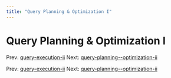 ```yaml
---
title: "Query Planning & Optimization I"
---
```


# Query Planning & Optimization I

Prev: [query-execution-ii](query-execution-ii.md)
Next: [query-planning--optimization-ii](query-planning--optimization-ii.md)

Prev: [query-execution-ii](query-execution-ii.md)
Next: [query-planning--optimization-ii](query-planning--optimization-ii.md)
